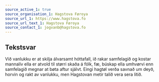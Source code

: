 ```yaml
---
source_active_1: true
source_organisation_1: Hagstova Føroya
source_url_1: https://www.hagstova.fo
source_url_text_1: Hagstova Føroya
source_contact_1: jogvanb@hagstova.fo
---
```

## Tekstsvar  
Við vanlukku er at skilja álvarsamt hóttafall, ið rakar samfelagið og kostar mannalív ella er atvold til størri skaða á fólk, fæ, búskap ella umhvørvi enn samfelagið megnar at bøta aftur sjálvt.
Eingi hagtøl verða savnað um deyð, horvin og rakt av vanlukku, men Hagstovan metir talið vera sera lítið.
